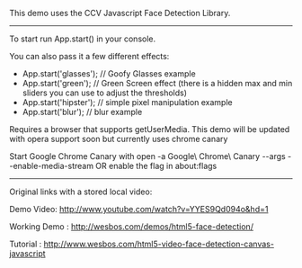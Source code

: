 This demo uses the CCV Javascript Face Detection Library.

-------------------------------------------------------------------------------
To start run App.start()  in your console.

You can also pass it a few different effects:
* App.start('glasses'); // Goofy Glasses example
* App.start('green'); // Green Screen effect (there is a hidden max and min sliders you can use to adjust the thresholds)
* App.start('hipster'); // simple pixel manipulation example
* App.start('blur'); // blur example

Requires a browser that supports getUserMedia. This demo will be updated with opera support soon but currently uses chrome canary

Start Google Chrome Canary with open -a Google\ Chrome\ Canary --args --enable-media-stream  OR enable the flag in about:flags

--------------------------------------------------------------------------------

Original links with a stored local video:

Demo Video: http://www.youtube.com/watch?v=YYES9Qd094o&hd=1

Working Demo : http://wesbos.com/demos/html5-face-detection/ 

Tutorial : http://www.wesbos.com/html5-video-face-detection-canvas-javascript
